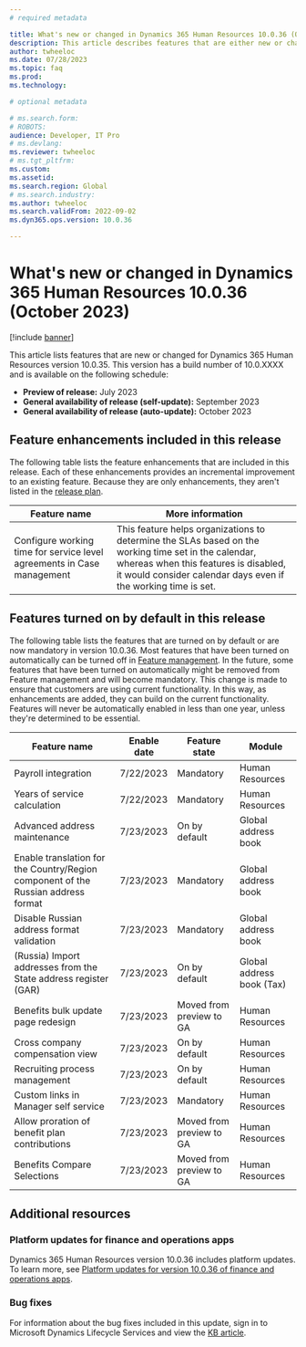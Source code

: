 ```yaml
---
# required metadata

title: What's new or changed in Dynamics 365 Human Resources 10.0.36 (October 2023)
description: This article describes features that are either new or changed in the Microsoft Dynamics 365 Human Resources version 10.0.36 preview release.
author: twheeloc
ms.date: 07/28/2023
ms.topic: faq
ms.prod: 
ms.technology: 

# optional metadata

# ms.search.form: 
# ROBOTS: 
audience: Developer, IT Pro
# ms.devlang: 
ms.reviewer: twheeloc
# ms.tgt_pltfrm: 
ms.custom: 
ms.assetid: 
ms.search.region: Global
# ms.search.industry: 
ms.author: twheeloc
ms.search.validFrom: 2022-09-02
ms.dyn365.ops.version: 10.0.36

---
```


# What's new or changed in Dynamics 365 Human Resources 10.0.36 (October 2023)

[!include [banner](../../includes/preview-banner.md)]

This article lists features that are new or changed for Dynamics 365 Human Resources version 10.0.35. This version has a build number of 10.0.XXXX and is available on the following schedule:

- **Preview of release:** July 2023
- **General availability of release (self-update):** September 2023
- **General availability of release (auto-update):** October 2023

## Feature enhancements included in this release

The following table lists the feature enhancements that are included in this release. Each of these enhancements provides an incremental improvement to an existing feature. Because they are only enhancements, they aren't listed in the [release plan](/dynamics365-release-plan/2021wave2/finance-operations/dynamics365-finance).

| Feature name | More information |
|--------------|------------------|
|Configure working time for service level agreements in Case management|This feature helps organizations to determine the SLAs based on the working time set in the calendar, whereas when this features is disabled, it would consider calendar days even if the working time is set. |

## Features turned on by default in this release

The following table lists the features that are turned on by default or are now mandatory in version 10.0.36. Most features that have been turned on automatically can be turned off in [Feature management](../../fin-ops-core/fin-ops/get-started/feature-management/feature-management-overview.md). In the future, some features that have been turned on automatically might be removed from Feature management and will become mandatory. This change is made to ensure that customers are using current functionality. In this way, as enhancements are added, they can build on the current functionality. Features will never be automatically enabled in less than one year, unless they're determined to be essential.

| Feature name | Enable date | Feature state | Module |  
|--------------|-------------|---------------|--------|
|Payroll integration	|7/22/2023	|Mandatory	|Human Resources|
|Years of service calculation|	7/22/2023|	Mandatory|	Human Resources|
|Advanced address maintenance	|7/23/2023|	On by default|	Global address book|
|Enable translation for the Country/Region component of the Russian address format|	7/23/2023|	Mandatory|	Global address book|
|Disable Russian address format validation	|7/23/2023|	Mandatory|	Global address book|
|(Russia) Import addresses from the State address register (GAR)	|7/23/2023|	On by default|	Global address book (Tax)|
|Benefits bulk update page redesign	|7/23/2023|	Moved from preview to GA|	Human Resources|
|Cross company compensation view	|7/23/2023|	On by default|	Human Resources|
|Recruiting process management	|7/23/2023|	On by default	|Human Resources|
|Custom links in Manager self service	|7/23/2023|	Mandatory|	Human Resources|
|Allow proration of benefit plan contributions	|7/23/2023|	Moved from preview to GA|	Human Resources|
|Benefits Compare Selections|	7/23/2023|	Moved from preview to GA	|Human Resources|




## Additional resources

### Platform updates for finance and operations apps

Dynamics 365 Human Resources version 10.0.36 includes platform updates. To learn more, see [Platform updates for version 10.0.36 of finance and operations apps](../../fin-ops-core/dev-itpro/get-started/whats-new-platform-updates-10-0-36.md).

### Bug fixes

For information about the bug fixes included in this update, sign in to Microsoft Dynamics Lifecycle Services and view the [KB article](https://fix.lcs.dynamics.com/Issue/Details?bugId=XXXXX).

